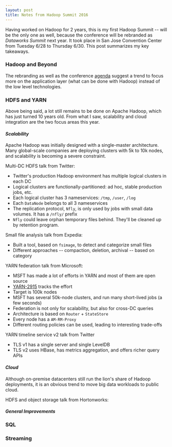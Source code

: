 ```yaml
---
layout: post
title: Notes from Hadoop Summit 2016
---
```


Having worked on Hadoop for 2 years, this is my first Hadoop Summit -- will be the only one as well, because the conference will be rebranded as *Dataworks Summit* next year. It took place in San Jose Convention Center from Tuesday 6/28 to Thursday 6/30. This post summarizes my key takeaways.

### Hadoop and Beyond
The rebranding as well as the conference [agenda](http://hadoopsummit.org/san-jose/agenda/) suggest a trend to focus more on the application layer (what can be done with Hadoop) instead of the low level technologies.

### HDFS and YARN
Above being said, a lot still remains to be done on Apache Hadoop, which has just turned 10 years old. From what I saw, scalability and cloud integration are the two focus areas this year.

#### _Scalability_
Apache Hadoop was initially designed with a single-master architecture. Many global-scale companies are deploying clusters with 5k to 10k nodes, and scalability is becoming a severe constraint.

Multi-DC HDFS talk from Twitter:
* Twitter's production Hadoop environment has multiple logical clusters in each DC
* Logical clusters are functionally-partitioned: ad hoc, stable production jobs, etc.
* Each logical cluster has 3 nameservices: ```/tmp```, ```/user```, ```/log```
* Each ```DataNode``` belongs to all 3 nameservices
* The replication protocol, ```Nfly```, is only used by jobs with small data volumes. It has a ```/nfly/``` prefix
* ```Nfly``` could leave orphan temporary files behind. They'll be cleaned up by retention program.

Small file analysis talk from Expedia:
* Built a tool, based on ```fsimage```, to detect and categorize small files
* Different approaches -- compaction, deletion, archival -- based on category

YARN federation talk from Microsoft:
* MSFT has made a lot of efforts in YARN and most of them are open source
* [YARN-2915](https://issues.apache.org/jira/browse/YARN-2915) tracks the effort
* Target is 100k nodes
* MSFT has several 50k-node clusters, and run many short-lived jobs (a few seconds)
* Federation is not only for scalability, but also for cross-DC queries
* Architecture is based on ```Router``` + ```StateStore```
* Every node has a ```AM-RM-Proxy```
* Different routing policies can be used, leading to interesting trade-offs

YARN timeline service v2 talk from Twitter
* TLS v1 has a single server and single LevelDB
* TLS v2 uses HBase, has metrics aggregation, and offers richer query APIs

#### _Cloud_
Although on-premise datacenters still run the lion's share of Hadoop deployments, it is an obvious trend to move big data workloads to public cloud.

HDFS and object storage talk from Hortonworks:

#### _General Improvements_

### SQL

### Streaming
